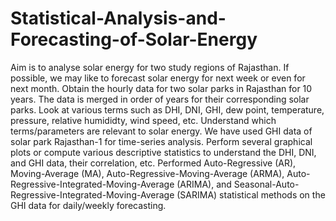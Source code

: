 # Statistical-Analysis-and-Forecasting-of-Solar-Energy
Aim is to analyse solar energy for two study regions of Rajasthan. If possible, we may like to forecast solar energy for next week or even for next month.
Obtain the hourly data for two solar parks in Rajasthan for 10 years.
The data is merged in order of years for their corresponding solar parks.
Look at various terms such as DHI, DNI, GHI, dew point, temperature, pressure, relative humididty, wind speed, etc. Understand which terms/parameters are relevant to solar energy.
We have used GHI data of solar park Rajasthan-1 for time-series analysis.
Perform several graphical plots or compute various descriptive statistics to understand the DHI, DNI, and GHI data, their correlation, etc.
Performed Auto-Regressive (AR), Moving-Average (MA), Auto-Regressive-Moving-Average (ARMA), Auto-Regressive-Integrated-Moving-Average (ARIMA), and Seasonal-Auto-Regressive-Integrated-Moving-Average (SARIMA) statistical methods on the GHI data for daily/weekly forecasting.
